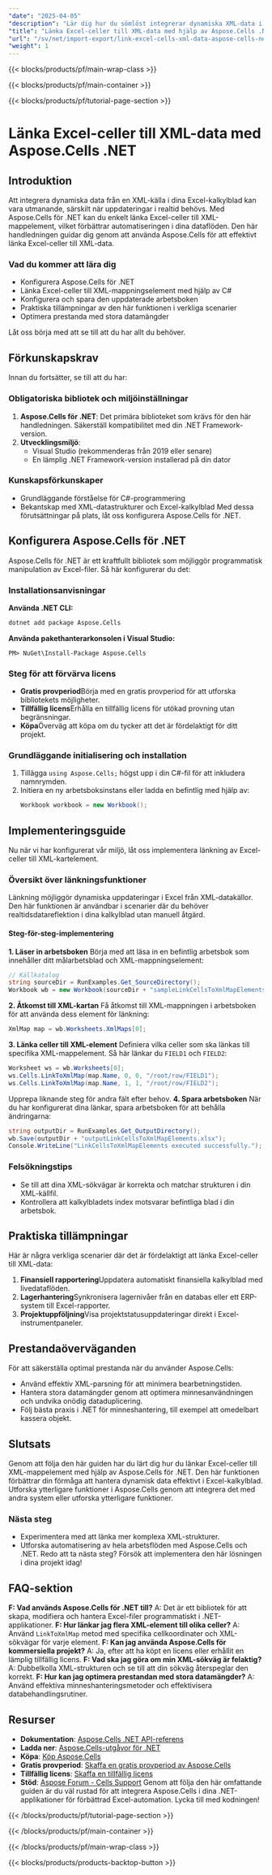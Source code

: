 ```yaml
---
"date": "2025-04-05"
"description": "Lär dig hur du sömlöst integrerar dynamiska XML-data i Excel med hjälp av Aspose.Cells för .NET. Den här handledningen täcker installation, länkningstekniker och praktiska tillämpningar."
"title": "Länka Excel-celler till XML-data med hjälp av Aspose.Cells .NET &#58; En omfattande guide"
"url": "/sv/net/import-export/link-excel-cells-xml-data-aspose-cells-net/"
"weight": 1
---
```


{{< blocks/products/pf/main-wrap-class >}}

{{< blocks/products/pf/main-container >}}

{{< blocks/products/pf/tutorial-page-section >}}


# Länka Excel-celler till XML-data med Aspose.Cells .NET
## Introduktion
Att integrera dynamiska data från en XML-källa i dina Excel-kalkylblad kan vara utmanande, särskilt när uppdateringar i realtid behövs. Med Aspose.Cells för .NET kan du enkelt länka Excel-celler till XML-mappelement, vilket förbättrar automatiseringen i dina dataflöden. Den här handledningen guidar dig genom att använda Aspose.Cells för att effektivt länka Excel-celler till XML-data.

### Vad du kommer att lära dig
- Konfigurera Aspose.Cells för .NET
- Länka Excel-celler till XML-mappningselement med hjälp av C#
- Konfigurera och spara den uppdaterade arbetsboken
- Praktiska tillämpningar av den här funktionen i verkliga scenarier
- Optimera prestanda med stora datamängder

Låt oss börja med att se till att du har allt du behöver.
## Förkunskapskrav
Innan du fortsätter, se till att du har:
### Obligatoriska bibliotek och miljöinställningar
1. **Aspose.Cells för .NET**: Det primära biblioteket som krävs för den här handledningen. Säkerställ kompatibilitet med din .NET Framework-version.
2. **Utvecklingsmiljö**:
   - Visual Studio (rekommenderas från 2019 eller senare)
   - En lämplig .NET Framework-version installerad på din dator
### Kunskapsförkunskaper
- Grundläggande förståelse för C#-programmering
- Bekantskap med XML-datastrukturer och Excel-kalkylblad
Med dessa förutsättningar på plats, låt oss konfigurera Aspose.Cells för .NET.
## Konfigurera Aspose.Cells för .NET
Aspose.Cells för .NET är ett kraftfullt bibliotek som möjliggör programmatisk manipulation av Excel-filer. Så här konfigurerar du det:
### Installationsanvisningar
**Använda .NET CLI:**
```bash
dotnet add package Aspose.Cells
```
**Använda pakethanterarkonsolen i Visual Studio:**
```plaintext
PM> NuGet\Install-Package Aspose.Cells
```
### Steg för att förvärva licens
- **Gratis provperiod**Börja med en gratis provperiod för att utforska bibliotekets möjligheter.
- **Tillfällig licens**Erhålla en tillfällig licens för utökad provning utan begränsningar.
- **Köpa**Överväg att köpa om du tycker att det är fördelaktigt för ditt projekt.
### Grundläggande initialisering och installation
1. Tillägga `using Aspose.Cells;` högst upp i din C#-fil för att inkludera namnrymden.
2. Initiera en ny arbetsboksinstans eller ladda en befintlig med hjälp av:
   ```csharp
   Workbook workbook = new Workbook();
   ```
## Implementeringsguide
Nu när vi har konfigurerat vår miljö, låt oss implementera länkning av Excel-celler till XML-kartelement.
### Översikt över länkningsfunktioner
Länkning möjliggör dynamiska uppdateringar i Excel från XML-datakällor. Den här funktionen är användbar i scenarier där du behöver realtidsdatareflektion i dina kalkylblad utan manuell åtgärd.
#### Steg-för-steg-implementering
**1. Läser in arbetsboken**
Börja med att läsa in en befintlig arbetsbok som innehåller ditt målarbetsblad och XML-mappningselement:
```csharp
// Källkatalog
string sourceDir = RunExamples.Get_SourceDirectory();
Workbook wb = new Workbook(sourceDir + "sampleLinkCellsToXmlMapElements.xlsx");
```
**2. Åtkomst till XML-kartan**
Få åtkomst till XML-mappningen i arbetsboken för att använda dess element för länkning:
```csharp
XmlMap map = wb.Worksheets.XmlMaps[0];
```
**3. Länka celler till XML-element**
Definiera vilka celler som ska länkas till specifika XML-mappelement. Så här länkar du `FIELD1` och `FIELD2`:
```csharp
Worksheet ws = wb.Worksheets[0];
ws.Cells.LinkToXmlMap(map.Name, 0, 0, "/root/row/FIELD1");
ws.Cells.LinkToXmlMap(map.Name, 1, 1, "/root/row/FIELD2");
```
Upprepa liknande steg för andra fält efter behov.
**4. Spara arbetsboken**
När du har konfigurerat dina länkar, spara arbetsboken för att behålla ändringarna:
```csharp
string outputDir = RunExamples.Get_OutputDirectory();
wb.Save(outputDir + "outputLinkCellsToXmlMapElements.xlsx");
Console.WriteLine("LinkCellsToXmlMapElements executed successfully.");
```
### Felsökningstips
- Se till att dina XML-sökvägar är korrekta och matchar strukturen i din XML-källfil.
- Kontrollera att kalkylbladets index motsvarar befintliga blad i din arbetsbok.
## Praktiska tillämpningar
Här är några verkliga scenarier där det är fördelaktigt att länka Excel-celler till XML-data:
1. **Finansiell rapportering**Uppdatera automatiskt finansiella kalkylblad med livedataflöden.
2. **Lagerhantering**Synkronisera lagernivåer från en databas eller ett ERP-system till Excel-rapporter.
3. **Projektuppföljning**Visa projektstatusuppdateringar direkt i Excel-instrumentpaneler.
## Prestandaöverväganden
För att säkerställa optimal prestanda när du använder Aspose.Cells:
- Använd effektiv XML-parsning för att minimera bearbetningstiden.
- Hantera stora datamängder genom att optimera minnesanvändningen och undvika onödig dataduplicering.
- Följ bästa praxis i .NET för minneshantering, till exempel att omedelbart kassera objekt.
## Slutsats
Genom att följa den här guiden har du lärt dig hur du länkar Excel-celler till XML-mappelement med hjälp av Aspose.Cells för .NET. Den här funktionen förbättrar din förmåga att hantera dynamisk data effektivt i Excel-kalkylblad. Utforska ytterligare funktioner i Aspose.Cells genom att integrera det med andra system eller utforska ytterligare funktioner.
### Nästa steg
- Experimentera med att länka mer komplexa XML-strukturer.
- Utforska automatisering av hela arbetsflöden med Aspose.Cells och .NET.
Redo att ta nästa steg? Försök att implementera den här lösningen i dina projekt idag!
## FAQ-sektion
**F: Vad används Aspose.Cells för .NET till?**
A: Det är ett bibliotek för att skapa, modifiera och hantera Excel-filer programmatiskt i .NET-applikationer.
**F: Hur länkar jag flera XML-element till olika celler?**
A: Använd `LinkToXmlMap` metod med specifika cellkoordinater och XML-sökvägar för varje element.
**F: Kan jag använda Aspose.Cells för kommersiella projekt?**
A: Ja, efter att ha köpt en licens eller erhållit en lämplig tillfällig licens.
**F: Vad ska jag göra om min XML-sökväg är felaktig?**
A: Dubbelkolla XML-strukturen och se till att din sökväg återspeglar den korrekt.
**F: Hur kan jag optimera prestandan med stora datamängder?**
A: Använd effektiva minneshanteringsmetoder och effektivisera databehandlingsrutiner.
## Resurser
- **Dokumentation**: [Aspose.Cells .NET API-referens](https://reference.aspose.com/cells/net/)
- **Ladda ner**: [Aspose.Cells-utgåvor för .NET](https://releases.aspose.com/cells/net/)
- **Köpa**: [Köp Aspose.Cells](https://purchase.aspose.com/buy)
- **Gratis provperiod**: [Skaffa en gratis provperiod av Aspose.Cells](https://releases.aspose.com/cells/net/)
- **Tillfällig licens**: [Skaffa en tillfällig licens](https://purchase.aspose.com/temporary-license/)
- **Stöd**: [Aspose Forum - Cells Support](https://forum.aspose.com/c/cells/9)
Genom att följa den här omfattande guiden är du väl rustad för att integrera Aspose.Cells i dina .NET-applikationer för förbättrad Excel-automation. Lycka till med kodningen!

{{< /blocks/products/pf/tutorial-page-section >}}

{{< /blocks/products/pf/main-container >}}

{{< /blocks/products/pf/main-wrap-class >}}

{{< blocks/products/products-backtop-button >}}